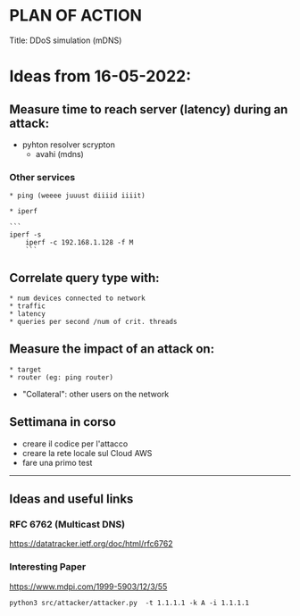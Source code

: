 # PLAN OF ACTION

Title: DDoS simulation (mDNS)

# Ideas from 16-05-2022:

## Measure time to reach server (latency) during an attack:

  * pyhton resolver scrypton
	* avahi (mdns) 
	
  ### Other services
	* ping (weeee juuust diiiid iiiit)
	
	* iperf
		
    ```
    iperf -s
		iperf -c 192.168.1.128 -f M 
		```

## Correlate query type with:
	* num devices connected to network 
	* traffic	
	* latency
	* queries per second /num of crit. threads 
	
## Measure the impact of an attack on:
	* target
	* router (eg: ping router)
  * "Collateral": other users on the network 


## Settimana in corso
* creare il codice per l'attacco
* creare la rete locale sul Cloud AWS 
* fare una primo test

-----------------------------

## Ideas and useful links

### RFC 6762 (Multicast DNS)
https://datatracker.ietf.org/doc/html/rfc6762

### Interesting Paper
https://www.mdpi.com/1999-5903/12/3/55


```
python3 src/attacker/attacker.py  -t 1.1.1.1 -k A -i 1.1.1.1
```
